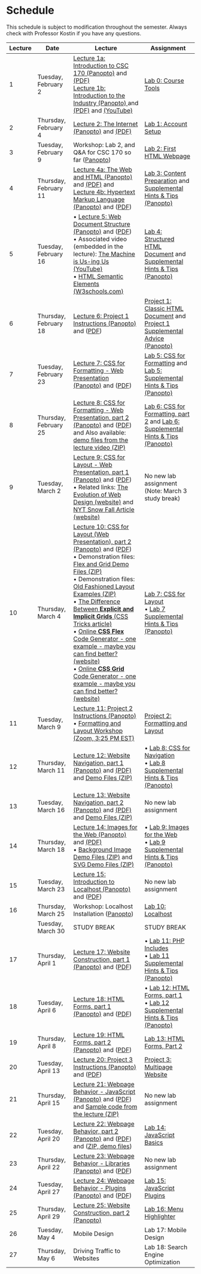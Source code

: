 # Schedule
This schedule is subject to modification throughout the semester. Always check with Professor Kostin if you have any questions.

| Lecture | Date                        | Lecture                             | Assignment                             |
| ------- | --------------------------- | ----------------------------------- | ---------------------------------------- |
| 1       | Tuesday, February 2  | [Lecture 1a: Introduction to CSC 170 (Panopto)](https://rochester.hosted.panopto.com/Panopto/Pages/Viewer.aspx?id=b785f3ff-77e8-4f1e-b342-acae0128a2f8) and [(PDF)](01-intro/intro-csc170.pdf)<br>[Lecture 1b: Introduction to the Industry (Panopto) ](https://rochester.hosted.panopto.com/Panopto/Pages/Viewer.aspx?id=52ba787a-2584-4ce2-a846-acae0128ef27)and [(PDF)](01-intro/intro-industry.pdf) and [(YouTube)](https://youtu.be/J8hzJxb0rpc) | [Lab 0: Course Tools](lab00-course-tools/instructions.md) |
| 2       | Thursday, February 4  | [Lecture 2: The Internet (Panopto)](https://rochester.hosted.panopto.com/Panopto/Pages/Viewer.aspx?id=6bc432aa-67a8-4203-897f-acc5002fbf0f) and [(PDF)](02-the-internet/the-internet.pdf) | [Lab 1: Account Setup](lab01-account-setup/instructions.md) |
| 3       | Tuesday, February 9   | Workshop: Lab 2, and Q&A for CSC 170 so far ([Panopto](https://rochester.hosted.panopto.com/Panopto/Pages/Viewer.aspx?id=d4e953ec-9ae9-4cc5-8732-acca016c3aca)) | [Lab 2: First HTML Webpage](lab02-first-html-webpage/instructions.md) |
| 4       | Thursday, February 11 | [Lecture 4a: The Web and HTML (Panopto)](https://rochester.hosted.panopto.com/Panopto/Pages/Viewer.aspx?id=d6e483c4-f1db-4f32-9ee3-acc90176e04c) and [(PDF)](04-the-web-and-html/the-web.pdf) and<br>[Lecture 4b: Hypertext Markup Language (Panopto)](https://rochester.hosted.panopto.com/Panopto/Pages/Viewer.aspx?id=94a7a676-7cbe-427d-98cb-acc901840cf8) and ([PDF](04-the-web-and-html/04-the-web-and-html)) | [Lab 3: Content Preparation](lab03-content-prep/instructions.md) and [Supplemental Hints & Tips (Panopto)](https://rochester.hosted.panopto.com/Panopto/Pages/Viewer.aspx?id=b13d5ade-6c79-450e-8854-accc0145493f) |
| 5       | Tuesday, February 16  | &bull; [Lecture 5: Web Document Structure (Panopto)](https://rochester.hosted.panopto.com/Panopto/Pages/Viewer.aspx?id=8874e770-76ed-4a51-b8c3-acd0016824f3) and ([PDF](05-web-document-structure/web-document-structure.pdf))  <br>&bull; Associated video (embedded in the lecture): [The Machine is Us-ing Us (YouTube)](https://youtu.be/NLlGopyXT_g)<br>&bull; [HTML Semantic Elements (W3schools.com)](https://www.w3schools.com/html/html5_semantic_elements.asp) | [Lab 4: Structured HTML Document](lab04-structured-html-document/instructions.md) and [Supplemental Hints & Tips (Panopto)](https://rochester.hosted.panopto.com/Panopto/Pages/Viewer.aspx?id=efa5831a-adce-4ae6-960e-acd0017be091) |
| 6       | Thursday, February 18 | [Lecture 6: Project 1 Instructions (Panopto)](https://rochester.hosted.panopto.com/Panopto/Pages/Viewer.aspx?id=727f9a33-3b98-45bd-a653-acd20114c935) and ([PDF](06-project1-instructions/project1-review.pdf)) | [Project 1: Classic HTML Document](project01-classic-html-document/instructions.md) and [Project 1 Supplemental Advice (Panopto)](https://rochester.hosted.panopto.com/Panopto/Pages/Viewer.aspx?id=c4f3d1ae-da77-4a8b-b22e-acd201379d13) |
| 7       | Tuesday, February 23  | [Lecture 7: CSS for Formatting - Web Presentation (Panopto)](https://rochester.hosted.panopto.com/Panopto/Pages/Viewer.aspx?id=3c0c543a-85aa-44cd-b359-acd70163eff1) and ([PDF](07-web-presentation-css-for-formatting/css-for-formatting.pdf)) | [Lab 5: CSS for Formatting](lab05-css-for-formatting1/instructions.md) and [Lab 5: Supplemental Hints & Tips (Panopto)](https://rochester.hosted.panopto.com/Panopto/Pages/Viewer.aspx?id=8d8bd692-a162-4150-a021-acd701688c28) |
| 8       | Thursday, February 25 | [Lecture 8: CSS for Formatting - Web Presentation, part 2 (Panopto)](https://rochester.hosted.panopto.com/Panopto/Pages/Viewer.aspx?id=13de1de9-768e-4eec-bd80-acda001fbd34) and ([PDF](08-web-presentation2/css-for-formatting2.pdf)) and Also available: [demo files from the lecture video (ZIP)](08-web-presentation2/demo.zip) | [Lab 6: CSS for Formatting, part 2](lab06-css-for-formatting2/instructions.md) and [Lab 6: Supplemental Hints & Tips (Panopto)](https://rochester.hosted.panopto.com/Panopto/Pages/Viewer.aspx?id=424169a0-cd19-4452-84ae-acda0027de70) |
| 9       | Tuesday, March 2      | [Lecture 9: CSS for Layout - Web Presentation, part 1 (Panopto)](https://rochester.hosted.panopto.com/Panopto/Pages/Viewer.aspx?id=ef0f83fc-38d0-4736-9adc-acdf004b4e2d) and ([PDF](09-web-presentation-css-for-layout1/css-for-layout1.pdf))<br>&bull; Related links: [The Evolution of Web Design (website)](https://fabianburghardt.de/webolution/) and [NYT Snow Fall Article (website)](http://www.nytimes.com/projects/2012/snow-fall/index.html) | No new lab assignment  (Note: March 3 study break) |
| 10      | Thursday, March 4     | [Lecture 10: CSS for Layout (Web Presentation), part 2 (Panopto)](https://rochester.hosted.panopto.com/Panopto/Pages/Viewer.aspx?id=f9d3f2db-e0d2-4e62-a98f-ace001419072) and ([PDF](10-web-presentation-css-for-layout2/css-for-layout2.pdf))<br/>&bull; Demonstration files: [Flex and Grid Demo Files (ZIP)](10-web-presentation-css-for-layout2/flex-and-grid-demos.zip)<br/>&bull; Demonstration files: [Old Fashioned Layout Examples (ZIP)](10-web-presentation-css-for-layout2/old-fashioned-layout-examples.zip)<br/>&bull; [The Difference Between **Explicit and Implicit Grids** (CSS Tricks article)](https://css-tricks.com/difference-explicit-implicit-grids/)<br/>&bull; [Online **CSS Flex** Code Generator - one example - maybe you can find better? (website)](https://the-echoplex.net/flexyboxes/)<br/>&bull; [Online **CSS Grid** Code Generator - one example - maybe you can find better? (website)](https://cssgr.id/) | [Lab 7: CSS for Layout](lab07-css-for-layout/instructions.md)<br>&bull; [Lab 7 Supplemental Hints & Tips (Panopto)](https://rochester.hosted.panopto.com/Panopto/Pages/Viewer.aspx?id=c4b440e1-5088-4c76-9a55-ace00141faa9) |
| 11      | Tuesday, March 9      | [Lecture 11: Project 2 Instructions (Panopto)](https://rochester.hosted.panopto.com/Panopto/Pages/Viewer.aspx?id=1b20ea1d-a93e-40ca-900e-ace0012abf5e)<br>&bull; [Formatting and Layout Workshop (Zoom, 3:25 PM EST)](https://rochester.zoom.us/j/96207086772?pwd=bDFHRG0xVURRdU5jNFB6cG8yK2NKQT09) | [Project 2: Formatting and Layout](project02-formatting-and-layout/instructions.md) |
| 12      | Thursday, March 11    | [Lecture 12: Website Navigation, part 1 (Panopto)](https://rochester.hosted.panopto.com/Panopto/Pages/Viewer.aspx?id=a2fb88ca-357b-42ba-9a44-ace800f41927) and [(PDF)](12-web-presentation-css-for-navigation1/css-for-navigation.pdf) and [Demo Files (ZIP)](12-web-presentation-css-for-navigation1/demo_basic-navigation.zip) | &bull; [Lab 8: CSS for Navigation](lab08-css-for-navigation/instructions.md)<br>&bull; [Lab 8 Supplemental Hints & Tips (Panopto)](https://rochester.hosted.panopto.com/Panopto/Pages/Viewer.aspx?id=d682251d-bd07-40b9-b265-ace800f42b04) |
| 13      | Tuesday, March 16     | [Lecture 13: Website Navigation, part 2 (Panopto)](https://rochester.hosted.panopto.com/Panopto/Pages/Viewer.aspx?id=75f7f4dd-f5f3-4870-b030-acec014d7b8b) and [(PDF)](13-web-presentation-css-for-navigation2/css-positioning.pdf) and [Demo Files (ZIP)](13-web-presentation-css-for-navigation2/demo_advanced-navigation.zip) | No new lab assignment                                        |
| 14      | Thursday, March 18    | [Lecture 14: Images for the Web (Panopto)](https://rochester.hosted.panopto.com/Panopto/Pages/Viewer.aspx?id=34684b84-8f28-49ef-bda0-acee01390633) and [(PDF)](14-images-for-the-web/images-for-the-web.pdf)<br>&bull; [Background Image Demo Files (ZIP)](14-images-for-the-web/background-image_demo.zip) and [SVG Demo Files (ZIP)](14-images-for-the-web/svg_examples.zip) | &bull; [Lab 9: Images for the Web](lab09-images-for-the-web/instructions.md)<br>&bull; [Lab 9 Supplemental Hints & Tips (Panopto)](https://rochester.hosted.panopto.com/Panopto/Pages/Viewer.aspx?id=debf17e5-0aa9-4f53-b2bb-acee013925d1) |
| 15      | Tuesday, March 23     | [Lecture 15: Introduction to Localhost (Panopto)](https://rochester.hosted.panopto.com/Panopto/Pages/Viewer.aspx?id=237479b3-c73d-4cf8-9143-acf4013699ef) and ([PDF](15-localhost/localhost.pdf)) | No new lab assignment   |
| 16      | Thursday, March 25    | Workshop: Localhost Installation ([Panopto](https://rochester.hosted.panopto.com/Panopto/Pages/Viewer.aspx?id=5e5c5924-7ece-4eb9-9b9d-acf70007080d)) | [Lab 10: Localhost](lab10-localhost/instructions.md) |
|         | Tuesday, March 30     | STUDY BREAK | STUDY BREAK |
| 17      | Thursday, April 1     | [Lecture 17: Website Construction, part 1 (Panopto)](https://rochester.hosted.panopto.com/Panopto/Pages/Viewer.aspx?id=753e9384-c3a2-4872-9070-acfd012ef236) and ([PDF](17-website-construction1/website-construction1.pdf)) | &bull; [Lab 11: PHP Includes](lab11-php-includes/instructions.md)<br>&bull; [Lab 11 Supplemental Hints & Tips (Panopto)](https://rochester.hosted.panopto.com/Panopto/Pages/Viewer.aspx?id=240bdfda-5650-4a4a-bd12-acfd012f46c0) |
| 18      | Tuesday, April 6      | [Lecture 18: HTML Forms, part 1 (Panopto)](https://rochester.hosted.panopto.com/Panopto/Pages/Viewer.aspx?id=814bc1c0-8eae-4d35-9954-ad010126fe9e) and ([PDF](18-html-forms1/html-forms1.pdf)) | &bull; [Lab 12: HTML Forms, part 1](lab12-html-forms1/instructions.md)<br>&bull; [Lab 12 Supplemental Hints & Tips (Panopto)](https://rochester.hosted.panopto.com/Panopto/Pages/Viewer.aspx?id=9cf27b0b-3f5f-4c9b-902c-ad010134f7ca) |
| 19      | Thursday, April 8     | [Lecture 19: HTML Forms, part 2 (Panopto)](https://rochester.hosted.panopto.com/Panopto/Pages/Viewer.aspx?id=2b0b2192-376e-47cf-a6e0-ad02012caf6a) and ([PDF](19-html-forms2/html-forms2.pdf)) | [Lab 13: HTML Forms, Part 2](lab13-html-forms2/instructions.md) |
| 20      | Tuesday, April 13     | [Lecture 20: Project 3 Instructions (Panopto)](https://rochester.hosted.panopto.com/Panopto/Pages/Viewer.aspx?id=302b9982-c4e4-4795-b935-ad0800e4d405) and ([PDF](20-project3-instructions/project3-structure.pdf)) | [Project 3: Multipage Website](project03-multipage-website/instructions.md) |
| 21      | Thursday, April 15    | [Lecture 21: Webpage Behavior - JavaScript (Panopto)](https://rochester.hosted.panopto.com/Panopto/Pages/Viewer.aspx?id=14d418d6-7178-4cfe-8347-ad0800e4fa2e) and ([PDF](21-webpage-behavior1/webpage-behavior1.pdf)) and [Sample code from the lecture (ZIP)](21-webpage-behavior1/inclass-demos.html.zip) | No new lab assignment                                        |
| 22      | Tuesday, April 20     | [Lecture 22: Webpage Behavior, part 2 (Panopto)](https://rochester.hosted.panopto.com/Panopto/Pages/Viewer.aspx?id=4a934884-3a93-4d46-9241-ad0e015a9cc6) and ([PDF](22-webpage-behavior2/dom.pdf)) and ([ZIP, demo files](22-webpage-behavior2/lecture-demos.zip)) | [Lab 14: JavaScript Basics](lab14-javascript-basics/instructions.md) |
| 23      | Thursday, April 22    | [Lecture 23: Webpage Behavior - Libraries (Panopto)](https://rochester.hosted.panopto.com/Panopto/Pages/Viewer.aspx?id=6130c4df-f980-4e51-b9d5-ad0e01564af7) and ([PDF](23-javascript-libraries/javascript-libraries.pdf)) | No new lab assignment                                        |
| 24      | Tuesday, April 27     | [Lecture 24: Webpage Behavior - Plugins (Panopto)](https://rochester.hosted.panopto.com/Panopto/Pages/Viewer.aspx?id=73302f33-2e58-453b-8ca2-ad0e014c23fc) and ([PDF](24-javascript-plugins/javascript-plugins.pdf)) | [Lab 15: JavaScript Plugins](lab15-javascript-plugins/instructions.md) |
| 25      | Thursday, April 29    | [Lecture 25: Website Construction, part 2 (Panopto)](https://rochester.hosted.panopto.com/Panopto/Pages/Viewer.aspx?id=870af5db-c1c5-4a8b-80c1-ad150173f9af) | [Lab 16: Menu Highlighter](lab16-menu-highlighter/instructions.md) |
| 26      | Tuesday, May 4        | Mobile Design                                                | Lab 17: Mobile Design |
| 27      | Thursday, May 6       | Driving Traffic to Websites | Lab 18: Search Engine Optimization |